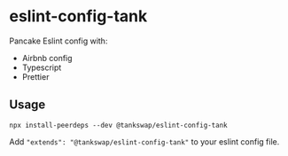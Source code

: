 # eslint-config-tank

Pancake Eslint config with:

- Airbnb config
- Typescript
- Prettier

## Usage

```
npx install-peerdeps --dev @tankswap/eslint-config-tank
```

Add `"extends": "@tankswap/eslint-config-tank"` to your eslint config file.
